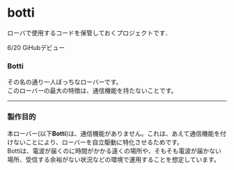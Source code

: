 botti
=====

ローバで使用するコードを保管しておくプロジェクトです．

6/20
GiHubデビュー

### Botti
その名の通り一人ぼっちなローバーです。<br>
このローバーの最大の特徴は、通信機能を持たないことです。

---

### 製作目的
本ローバー(以下**Botti**)は、通信機能がありません。これは、あえて通信機能を付けないことにより、ローバーを自立駆動に特化させるためです。<br>
Bottiは、電波が届くのに時間がかかる遠くの場所や、そもそも電波が届かない場所、受信する余裕がない状況などの環境で運用することを想定しています。

